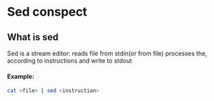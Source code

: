 # Sed conspect

## What is sed
Sed is a stream editor: reads file from stdin(or from file) processes the, according to instructions and write to stdout



#### Example:
``` bash
cat <file> | sed <instruction>
```